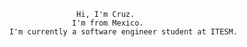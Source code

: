                          Hi, I'm Cruz.
                        I'm from Mexico.
          I'm currently a software engineer student at ITESM.
